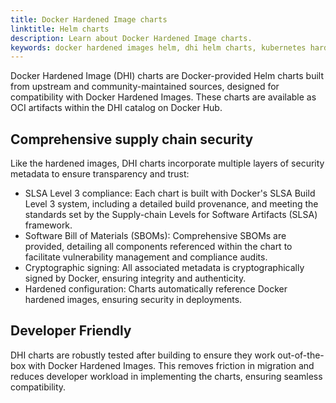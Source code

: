 ```yaml
---
title: Docker Hardened Image charts
linktitle: Helm charts
description: Learn about Docker Hardened Image charts.
keywords: docker hardened images helm, dhi helm charts, kubernetes hardened images, k8s hardened images
---
```


Docker Hardened Image (DHI) charts are Docker-provided Helm charts built from upstream and community-maintained sources,
designed for compatibility with Docker Hardened Images. These charts are available as OCI artifacts within the DHI
catalog on Docker Hub.

## Comprehensive supply chain security

Like the hardened images, DHI charts incorporate multiple layers of security metadata to ensure transparency and trust:

- SLSA Level 3 compliance: Each chart is built with Docker's SLSA Build Level 3 system, including a detailed build
  provenance, and meeting the standards set by the Supply-chain Levels for Software Artifacts (SLSA) framework.
- Software Bill of Materials (SBOMs): Comprehensive SBOMs are provided, detailing all components referenced within the
  chart to facilitate vulnerability management and compliance audits.
- Cryptographic signing: All associated metadata is cryptographically signed by Docker, ensuring integrity and
  authenticity.
- Hardened configuration: Charts automatically reference Docker hardened images, ensuring security in deployments.

## Developer Friendly

DHI charts are robustly tested after building to ensure they work out-of-the-box with Docker Hardened Images. This
removes friction in migration and reduces developer workload in implementing the charts, ensuring seamless
compatibility.
